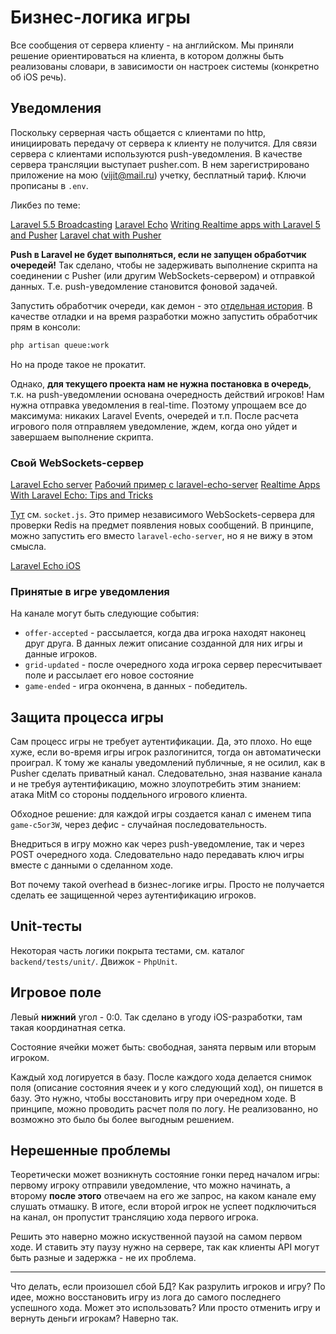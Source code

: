 # Бизнес-логика игры

Все сообщения от сервера клиенту - на английском. Мы приняли решение ориентироваться на клиента, в котором должны быть реализованы словари, в зависимости он настроек системы (конкретно об iOS речь).

## Уведомления

Поскольку серверная часть общается с клиентами по http, инициировать передачу от сервера к клиенту не получится. Для связи сервера с клиентами используются push-уведомления. В качестве сервера трансляции выступает pusher.com. В нем зарегистрировано приложение на мою (vijit@mail.ru) учетку, бесплатный тариф. Ключи прописаны в `.env`.

Ликбез по теме:

[Laravel 5.5 Broadcasting](https://laravel.com/docs/5.5/broadcasting)
[Laravel Echo](https://laravel.ru/posts/655)
[Writing Realtime apps with Laravel 5 and Pusher](https://blog.pusher.com/writing-realtime-apps-with-laravel-5-and-pusher/)
[Laravel chat with Pusher](https://blog.pusher.com/how-to-build-a-laravel-chat-app-with-pusher/)

**Push в Laravel не будет выполняться, если не запущен обработчик очередей!** Так сделано, чтобы не задерживать выполнение скрипта на соединении с Pusher (или другим WebSockets-сервером) и отправкой данных. Т.е. push-уведомление становится фоновой задачей.

Запустить обработчик очереди, как демон - это [отдельная история](https://laravel.com/docs/5.5/queues#running-the-queue-worker). В качестве отладки и на время разработки можно запустить обработчик прям в консоли:

```sh
php artisan queue:work
```

Но на проде такое не прокатит.

Однако, **для текущего проекта нам не нужна постановка в очередь**, т.к. на push-уведомлении основана очередность действий игроков! Нам нужна отправка уведомления в real-time. Поэтому упрощаем все до максимума: никаких Laravel Events, очередей и т.п. После расчета игрового поля отправляем уведомление, ждем, когда оно уйдет и завершаем выполнение скрипта.

### Свой WebSockets-сервер

[Laravel Echo server](https://github.com/tlaverdure/laravel-echo-server)
[Рабочий пример с laravel-echo-server](https://github.com/tonimitrevski/laravel-notification-redis-echo)
[Realtime Apps With Laravel Echo: Tips and Tricks](https://komelin.com/articles/realtime-apps-laravel-echo-tips-and-tricks)

[Тут](https://laracasts.com/discuss/channels/laravel/i-am-thoroughly-confused-with-socketio-laravel-echo-redis-and-laravel-echo-server) см. `socket.js`. Это пример независимого WebSockets-сервера для проверки Redis на предмет появления новых сообщений. В принципе, можно запустить его вместо `laravel-echo-server`, но я не вижу в этом смысла.

[Laravel Echo iOS](https://github.com/val-bubbleflat/laravel-echo-ios)

### Принятые в игре уведомления

На канале могут быть следующие события:

- `offer-accepted` - рассылается, когда два игрока находят наконец друг друга. В данных лежит описание созданной для них игры  и данные игроков.
- `grid-updated` - после очередного хода игрока сервер пересчитывает поле и рассылает его новое состояние
- `game-ended` - игра окончена, в данных - победитель.

## Защита процесса игры

Сам процесс игры не требует аутентификации. Да, это плохо. Но еще хуже, если во-время игры игрок разлогинится, тогда он автоматически проиграл. К тому же каналы уведомлений публичные, я не осилил, как в Pusher сделать приватный канал. Следовательно, зная название канала и не требуя аутентификацию, можно злоупотребить этим знанием: атака MitM со стороны поддельного игрового клиента.

Обходное решение: для каждой игры создается канал с именем типа `game-c5or3W`, через дефис - случайная последовательность.

Внедриться в игру можно как через push-уведомление, так и через POST очередного хода. Следовательно надо передавать ключ игры вместе с данными о сделанном ходе.

Вот почему такой overhead в бизнес-логике игры. Просто не получается сделать ее защищенной через аутентификацию игроков.

## Unit-тесты

Некоторая часть логики покрыта тестами, см. каталог `backend/tests/unit/`. Движок - `PhpUnit`.

## Игровое поле

Левый **нижний** угол - 0:0. Так сделано в угоду iOS-разработки, там такая координатная сетка.

Состояние ячейки может быть: свободная, занята первым или вторым игроком.

Каждый ход логируется в базу. После каждого хода делается снимок поля (описание состояния ячеек и у кого следующий ход), он пишется в базу. Это нужно, чтобы восстановить игру при очередном ходе. В принципе, можно проводить расчет поля по логу. Не реализованно, но возможно это было бы более выгодным решением.

## Нерешенные проблемы

Теоретически может возникнуть состояние гонки перед началом игры: первому игроку отправили уведомление, что можно начинать, а второму **после этого** отвечаем на его же запрос, на каком канале ему слушать отмашку. В итоге, если второй игрок не успеет подключиться на канал, он пропустит трансляцию хода первого игрока.

Решить это наверно можно искуственной паузой на самом первом ходе. И ставить эту паузу нужно на сервере, так как клиенты API могут быть разные и задержка - не их проблема.

---

Что делать, если произошел сбой БД? Как разрулить игроков и игру? По идее, можно восстановить игру из лога до самого последнего успешного хода. Может это использовать? Или просто отменить игру и вернуть деньги игрокам? Наверно так.
